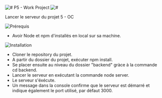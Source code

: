 ![#](https://i.ibb.co/nk466zG/asterisque.png) P5 - Work Project ![#](https://i.ibb.co/nk466zG/asterisque.png)

Lancer le serveur du projet 5 - OC




![Prérequis](https://i.ibb.co/xzmTvJ3/prerequis-bandeau.png)
* Avoir Node et npm d'installés en local sur sa machine.




![Installation](https://i.ibb.co/mX2Rzwk/installation-bandeau.png)
* Cloner le repository du projet.
* A partir du dossier du projet, exécuter npm install.
* Se placer ensuite au niveau du dossier "backend" gràce à la commande cd backend.
* Lancer le serveur en exécutant la commande node server.
* Le serveur s'éxécute.
* Un message dans la console confirme que le serveur est démarré et indique également le port utilisé, par défaut 3000.

